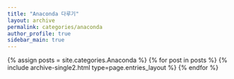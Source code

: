 ```yaml
---
title: "Anaconda 다루기"
layout: archive
permalink: categories/anaconda
author_profile: true
sidebar_main: true
---
```



{% assign posts = site.categories.Anaconda %}
{% for post in posts %} {% include archive-single2.html type=page.entries_layout %} {% endfor %}